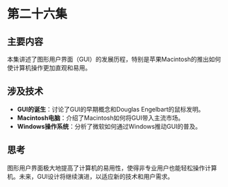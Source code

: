 # 第二十六集
## 主要内容

本集讲述了图形用户界面（GUI）的发展历程，特别是苹果Macintosh的推出如何使计算机操作更加直观和易用。

## 涉及技术

- **GUI的诞生**：讨论了GUI的早期概念和Douglas Engelbart的鼠标发明。
- **Macintosh电脑**：介绍了Macintosh如何将GUI带入主流市场。
- **Windows操作系统**：分析了微软如何通过Windows推动GUI的普及。

## 思考

图形用户界面极大地提高了计算机的易用性，使得非专业用户也能轻松操作计算机。未来，GUI设计将继续演进，以适应新的技术和用户需求。

